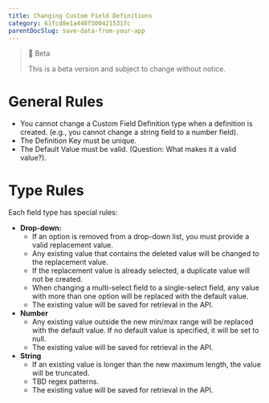```yaml
---
title: Changing Custom Field Definitions
category: 61fcd8e1a448f5004215317c
parentDocSlug: save-data-from-your-app
---
```


> 🚧 Beta
> 
> This is a beta version and subject to change without notice.

# General Rules

- You cannot change a Custom Field Definition type when a definition is created. (e.g., you cannot change a string field to a number field).
- The Definition Key must be unique.
- The Default Value must be valid. (Question: What makes it a valid value?).

# Type Rules

Each field type has special rules:

- **Drop-down:**
  - If an option is removed from a drop-down list, you must provide a valid replacement value.
  - Any existing value that contains the deleted value will be changed to the replacement value.
  - If the replacement value is already selected, a duplicate value will not be created.
  - When changing a multi-select field to a single-select field, any value with more than one option will be replaced with the default value.
  - The existing value will be saved for retrieval in the API.
- **Number**
  - Any existing value outside the new min/max range will be replaced with the default value. If no default value is specified, it will be set to null.
  - The existing value will be saved for retrieval in the API.
- **String**
  - If an existing value is longer than the new maximum length, the value will be truncated.
  - TBD regex patterns.
  - The existing value will be saved for retrieval in the API.
